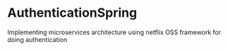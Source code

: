 # AuthenticationSpring
Implementing microservices architecture using netflix OSS framework for doing authentication
